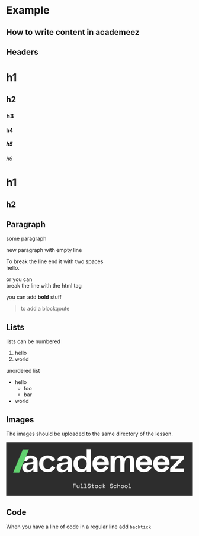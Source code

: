 # Example

## How to write content in academeez

## Headers

# h1
## h2
### h3
#### h4
##### h5
###### h6

h1
======

h2
-----

## Paragraph

some paragraph

new paragraph with empty line


To break the line end it with two spaces  
hello.

or you can <br> break the line with the html tag

you can add **bold** stuff

> to add a blockqoute

## Lists

lists can be numbered

1. hello
2. world

unordered list

- hello
  - foo
  - bar
- world

## Images

The images should be uploaded to the same directory of the lesson.

![Academeez, Logo](https://github.com/ywarezk/academeez-lessons-summary/raw/main/example.png)

## Code

When you have a line of code in a regular line add `backtick`

